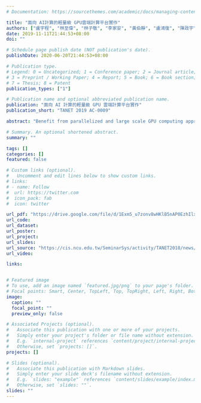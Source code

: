 ```yaml
---
# Documentation: https://sourcethemes.com/academic/docs/managing-content/

title: "面向 AI計算的輕量級 GPU雲端計算平台實作"
authors: ["盧宇程", "林至偉", "林子敬", "李家安", "黃伯靜", "盧鴻復", "陳政宇"]
date: 2019-11-11T21:44:53+08:00
doi: ""

# Schedule page publish date (NOT publication's date).
publishDate: 2020-06-20T21:44:53+08:00

# Publication type.
# Legend: 0 = Uncategorized; 1 = Conference paper; 2 = Journal article;
# 3 = Preprint / Working Paper; 4 = Report; 5 = Book; 6 = Book section;
# 7 = Thesis; 8 = Patent
publication_types: ["1"]

# Publication name and optional abbreviated publication name.
publication: "面向 AI 計算的輕量級 GPU 雲端計算平台實作"
publication_short: "TANET 2019 AC-0009"

abstract: "Benefit from parallelized and large scale GPU computing approach, modern algorithms, like machine learning, deep learning and artificial intelligent related tasks, can be accelerated by GPGPU (General-purpose computing on graphics processing units), and this has been a state-of-art approach. However, due to limitation of using GPGPU, for example the exclusive hardware binding and domain dependent software development stack, it is very difficult to share computing resources with others. In this study, we try to build a light-weight GPU resource-governing framework, which can share sources for multiple users and groups, fast deployment, easily use as well as management intuitively. Within this framework, users can use different kind of GPU-enhanced container images to facilitate their development, and make sure all data stay in secure (comparing to existing container management tools which lack of data protection mechanism). All necessary functions for A.I. computing service are provided in this framework, including user login portal, application interface server, account services, storage service design and monitoring-management portal. Proposed framework would be a reference built for whom intent to construct an on premise site."

# Summary. An optional shortened abstract.
summary: ""

tags: []
categories: []
featured: false

# Custom links (optional).
#   Uncomment and edit lines below to show custom links.
# links:
# - name: Follow
#  url: https://twitter.com
#  icon_pack: fab
#  icon: twitter

url_pdf: "https://drive.google.com/file/d/1Exm5_u7zonv8wHKlB5nAP0EzhIlxFbEe/view"
url_code:
url_dataset:
url_poster:
url_project:
url_slides:
url_source: "https://cis.ncu.edu.tw/SeminarSys/activity/TANET2018/news/19"
url_video:

links:


# Featured image
# To use, add an image named `featured.jpg/png` to your page's folder.
# Focal points: Smart, Center, TopLeft, Top, TopRight, Left, Right, BottomLeft, Bottom, BottomRight.
image:
  caption: ""
  focal_point: ""
  preview_only: false

# Associated Projects (optional).
#   Associate this publication with one or more of your projects.
#   Simply enter your project's folder or file name without extension.
#   E.g. `internal-project` references `content/project/internal-project/index.md`.
#   Otherwise, set `projects: []`.
projects: []

# Slides (optional).
#   Associate this publication with Markdown slides.
#   Simply enter your slide deck's filename without extension.
#   E.g. `slides: "example"` references `content/slides/example/index.md`.
#   Otherwise, set `slides: ""`.
slides: ""
---
```


